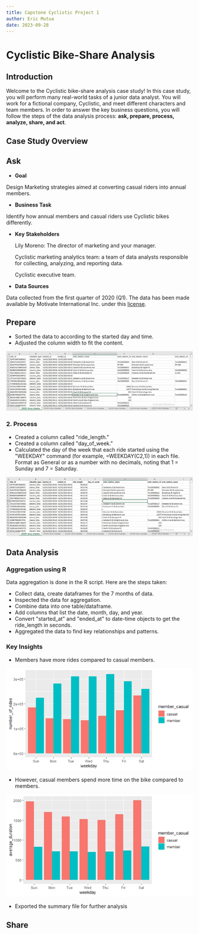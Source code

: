 ```yaml
---
title: Capstone Cyclistic Project 1
author: Eric Mutua
date: 2023-09-28
---
```


# Cyclistic Bike-Share Analysis

## Introduction

Welcome to the Cyclistic bike-share analysis case study! In this case study, you will perform many real-world tasks of a junior data analyst. You will work for a fictional company, Cyclistic, and meet different characters and team members. In order to answer the key business questions, you will follow the steps of the data analysis process: **ask, prepare, process, analyze, share, and act**.

## Case Study Overview

## Ask

-   **Goal**

Design Marketing strategies aimed at converting casual riders into annual members.

-   **Business Task**

Identify how annual members and casual riders use Cyclistic bikes differently.

-   **Key Stakeholders**

    Lily Moreno: The director of marketing and your manager.

    Cyclistic marketing analytics team: a team of data analysts responsible for collecting, analyzing, and reporting data.

    Cyclistic executive team.

-   **Data Sources**

Data collected from the first quarter of 2020 (Q1). The data has been made available by Motivate International Inc. under this [license](https://divvybikes.com/data-license-agreement).

## Prepare

-   Sorted the data to according to the started day and time.
-   Adjusted the column width to fit the content.

![Excel sheet](202301.jpg)

### 2. Process

-   Created a column called "ride_length."
-   Created a column called "day_of_week."
-   Calculated the day of the week that each ride started using the "WEEKDAY" command (for example, =WEEKDAY(C2,1)) in each file. Format as General or as a number with no decimals, noting that 1 = Sunday and 7 = Saturday.

![Excel sheet](202301%20SORTED.jpg)

## Data Analysis

### Aggregation using R

Data aggregation is done in the R script. Here are the steps taken:

-   Collect data, create dataframes for the 7 months of data.
-   Inspected the data for aggregation.
-   Combine data into one table/dataframe.
-   Add columns that list the date, month, day, and year.
-   Convert "started_at" and "ended_at" to date-time objects to get the ride_length in seconds.
-   Aggregated the data to find key relationships and patterns.

### Key Insights

-   Members have more rides compared to casual members.

![Number of Rides vs. Weekday](Rplot%20no_of_rides%20vs%20weekday%20for%20user%20type.png)

-   However, casual members spend more time on the bike compared to members.

![Average Duration vs. Weekday by User Type](Rplot.jpeg)

-   Exported the summary file for further analysis

## Share
